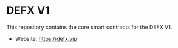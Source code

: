 # DEFX V1
This repository contains the core smart contracts for the DEFX V1.  

- Website: https://defx.vip





